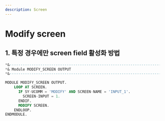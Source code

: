 ```yaml
---
description: Screen
---
```


# Modify screen



## 1. 특정 경우에만 screen field 활성화 방법

```sql
*&---------------------------------------------------------------------*
*& Module MODIFY_SCREEN OUTPUT
*&---------------------------------------------------------------------*

MODULE MODIFY_SCREEN OUTPUT.
    LOOP AT SCREEN.
      IF SY-UCOMM = 'MODIFY' AND SCREEN-NAME = 'INPUT_1'.
        SCREEN-INPUT = 1.
      ENDIF.  
      MODIFY SCREEN.
    ENDLOOP.
ENDMODULE.
```

